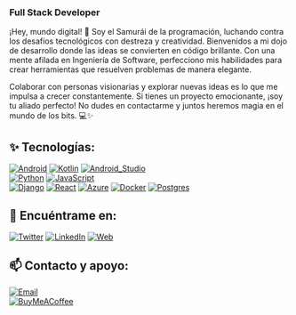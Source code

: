 ### Full Stack Developer

¡Hey, mundo digital! 👋 Soy el Samurái de la programación, luchando contra los desafíos tecnológicos con destreza y creatividad. Bienvenidos a mi dojo de desarrollo donde las ideas se convierten en código brillante. Con una mente afilada en Ingeniería de Software, perfecciono mis habilidades para crear herramientas que resuelven problemas de manera elegante. 

Colaborar con personas visionarias y explorar nuevas ideas es lo que me impulsa a crecer constantemente. Si tienes un proyecto emocionante, ¡soy tu aliado perfecto!
No dudes en contactarme y juntos heremos magia en el mundo de los bits. 💻✨

<!--
**CodeGeekR/CodeGeekR** is a ✨ _special_ ✨ repository because its `README.md` (this file) appears on your GitHub profile.

Here are some ideas to get you started:

- 🔭 I’m currently working on ...
- 🌱 I’m currently learning ...
- 👯 I’m looking to collaborate on ...
- 🤔 I’m looking for help with ...
- 💬 Ask me about ...
- 📫 How to reach me: ...
- 😄 Pronouns: ...
- ⚡ Fun fact: ...
-->
## ✨ Tecnologías:
[![Android](https://img.shields.io/badge/Android-3DDC84?style=for-the-badge&logo=android&logoColor=white&labelColor=101010)](https://github.com/CodeGeekR)
[![Kotlin](https://img.shields.io/badge/Kotlin-0095D5?style=for-the-badge&logo=kotlin&logoColor=white&labelColor=101010)](https://github.com/CodeGeekR)
[![Android_Studio](https://img.shields.io/badge/Android_Studio-3DDC84?style=for-the-badge&logo=android-studio&logoColor=white&labelColor=101010)](https://github.com/CodeGeekR)
</br>
[![Python](https://img.shields.io/badge/Python-yellow?style=for-the-badge&logo=python&logoColor=white&labelColor=101010)](https://github.com/CodeGeekR)
[![JavaScript](https://img.shields.io/badge/JavaScript-F7DF1E?style=for-the-badge&logo=javascript&logoColor=white&labelColor=101010)](https://github.com/CodeGeekR)
</br>
[![Django](https://img.shields.io/badge/Django-092E20?style=for-the-badge&logo=django&logoColor=green&labelColor=101010)](https://github.com/CodeGeekR)
[![React](https://img.shields.io/badge/React-20232A?style=for-the-badge&logo=react&logoColor=61DAFB&labelColor=101010)](https://github.com/CodeGeekR)
[![Azure](https://img.shields.io/badge/microsoft%20azure-0089D6?style=for-the-badge&logo=microsoft-azure&logoColor=white&labelColor=101010)](https://github.com/CodeGeekR)
[![Docker](https://img.shields.io/badge/Docker-2CA5E0?style=for-the-badge&logo=docker&logoColor=white&labelColor=101010)](https://github.com/CodeGeekR)
[![Postgres](https://img.shields.io/badge/PostgreSQL-316192?style=for-the-badge&logo=postgresql&logoColor=white&labelColor=101010)](https://github.com/CodeGeekR)
</br>

## 💬 Encuéntrame en:
[![Twitter](https://img.shields.io/badge/Twitter-@geekrecargado-1DA1F2?style=for-the-badge&logo=twitter&logoColor=white&labelColor=101010)](https://twitter.com/geekrecargado)
[![LinkedIn](https://img.shields.io/badge/LinkedIn-codegeeekr-0077B5?style=for-the-badge&logo=linkedin&logoColor=white&labelColor=101010)](https://www.linkedin.com/in/codegeeekr)
[![Web](https://img.shields.io/badge/samuraidev.me-14a1f0?style=for-the-badge&logo=dev.to&logoColor=white&labelColor=101010)](https://samuraidev.me)

## 📫 Contacto y apoyo:
[![Email](https://img.shields.io/badge/sammydn7@gmail.com-email_personal_(1)-D14836?style=for-the-badge&logo=gmail&logoColor=white&labelColor=101010)](mailto:sammydn7@gmail.com)
</br>
[![BuyMeACoffee](https://img.shields.io/badge/Buy_Me_A_Coffee-apoya_mi_trabajo-FFDD00?style=for-the-badge&logo=buy-me-a-coffee&logoColor=white&labelColor=101010)](https://www.buymeacoffee.com/sammydn7V)

<!--
## 🔭 Proyectos destacados:
[![Validator IMEI](https://img.shields.io/badge/Validator-IMEI-green.svg)](https://codegeekr.github.io/validatorIMEI/)
[![Validator IMEI](https://img.shields.io/badge/Validator-IMEI-green.svg)](https://codegeekr.github.io/validatorIMEI/)
-->
